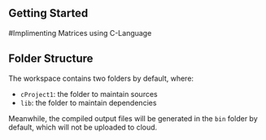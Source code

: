 ## Getting Started

#Implimenting Matrices using C-Language

## Folder Structure

The workspace contains two folders by default, where:

- `cProject1`: the folder to maintain sources
- `lib`: the folder to maintain dependencies

Meanwhile, the compiled output files will be generated in the `bin` folder by default, which will not be uploaded to cloud.
